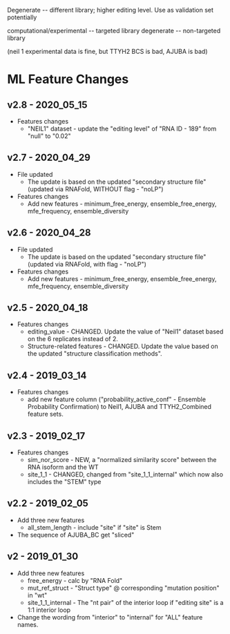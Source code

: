 Degenerate -- different library; higher editing level.
Use as validation set potentially

computational/experimental -- targeted library
degenerate -- non-targeted library 

(neil 1 experimental data is fine, but TTYH2 BCS is bad, AJUBA is bad)


# ML Feature Changes

## v2.8 - 2020_05_15
- Features changes
	- "NEIL1" dataset - update the "editing level" of "RNA ID - 189" from "null" to "0.02"

## v2.7 - 2020_04_29
- File updated
	- The update is based on the updated "secondary structure file" (updated via RNAFold, WITHOUT flag - "noLP")
- Features changes
	- Add new features - minimum_free_energy, ensemble_free_energy, mfe_frequency, ensemble_diversity

## v2.6 - 2020_04_28
- File updated
	- The update is based on the updated "secondary structure file" (updated via RNAFold, with flag - "noLP")
- Features changes
	- Add new features - minimum_free_energy, ensemble_free_energy, mfe_frequency, ensemble_diversity

## v2.5 - 2020_04_18
- Features changes
    - editing_value - CHANGED. Update the value of "Neil1" dataset based on the 6 replicates instead of 2.  
    - Structure-related features - CHANGED. Update the value based on the updated "structure classification methods". 

## v2.4 - 2019_03_14
- Features changes
  - add new feature column ("probability_active_conf" - Ensemble Probability Confirmation) 
  to Neil1, AJUBA and TTYH2_Combined feature sets. 

## v2.3 - 2019_02_17

- Features changes
    - sim_nor_score - NEW, a "normalized similarity score" between the RNA isoform and the WT
    - site_1_1 - CHANGED, changed from "site_1_1_internal" which now also includes the "STEM" type

## v2.2 - 2019_02_05

- Add three new features
    - all_stem_length - include "site" if "site" is Stem
- The sequence of AJUBA_BC get "sliced"

## v2 - 2019_01_30

- Add three new features
    - free_energy - calc by "RNA Fold"
    - mut_ref_struct - "Struct type" @ corresponding "mutation position" in "wt"
    - site_1_1_internal - The "nt pair" of the interior loop if "editing site" is a 1:1 interior loop
- Change the wording from "interior" to "internal" for "ALL" feature names. 
